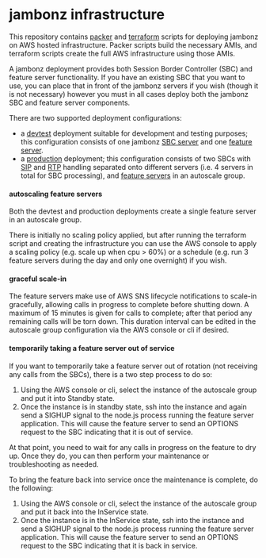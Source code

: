 # jambonz infrastructure

This repository contains [packer](packer.io) and [terraform](terraform.io) scripts for deploying jambonz on AWS hosted infrastructure.  Packer scripts build the necessary AMIs, and terraform scripts create the full AWS infrastructure using those AMIs.

A jambonz deployment provides both Session Border Controller (SBC) and feature server functionality.  If you have an existing SBC that you want to use, you can place that in front of the jambonz servers if you wish (though it is not necessary) however you must in all cases deploy both the jambonz SBC and feature server components.

There are two supported deployment configurations:

- a [devtest](./terraform/jambonz-small) deployment suitable for development and testing purposes; this configuration consists of one jambonz [SBC server](./packer/jambonz-sbc-sip-rtp) and one [feature server](./packer/jambonz-feature-server).
- a [production](./terraform/jambonz-standard) deployment; this configuration consists of two SBCs with [SIP](./packer/jambonz-sbc-sip) and [RTP](./packer/jambonz-sbc-rtp) handling separated onto different servers (i.e. 4 servers in total for SBC processing), and [feature servers](./packer/jambonz-feature-server) in an autoscale group.

#### autoscaling feature servers
Both the devtest and production deployments create a single feature server in an autoscale group.  

There is initially no scaling policy applied, but after running the terraform script and creating the infrastructure you can use the AWS console to apply a scaling policy (e.g. scale up when cpu > 60%) or a schedule (e.g. run 3 feature servers during the day and only one overnight) if you wish.

#### graceful scale-in
The feature servers make use of AWS SNS lifecycle notifications to scale-in gracefully, allowing calls in progress to complete before shutting down.  A maximum of 15 minutes is given for calls to complete; after that period any remaining calls will be torn down.  This duration interval can be edited in the autoscale group configuration via the AWS console or cli if desired.

#### temporarily taking a feature server out of service
If you want to temporarily take a feature server out of rotation (not receiving any calls from the SBCs), there is a two step process to do so:

1. Using the AWS console or cli, select the instance of the autoscale group and put it into Standby state.
2. Once the instance is in standby state, ssh into the instance and again send a SIGHUP signal to the node.js process running the feature server application.  This will cause the feature server to send an OPTIONS request to the SBC indicating that it is out of service.

At that point, you need to wait for any calls in progress on the feature to dry up.  Once they do, you can then perform your maintenance or troubleshooting as needed.

To bring the feature back into service once the maintenance is complete, do the following:

1. Using the AWS console or cli, select the instance of the autoscale group and put it back into the InService state.
2. Once the instance is in the InService state, ssh into the instance and send a SIGHUP signal to the node.js process running the feature server application.  This will cause the feature server to send an OPTIONS request to the SBC indicating that it is back in service.

